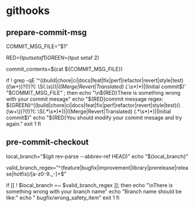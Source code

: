 # githooks

## prepare-commit-msg 

COMMIT_MSG_FILE="$1"

RED=$(tput setaf 1)
GREEN=$(tput setaf 2)


commit_contents=$(cat ${COMMIT_MSG_FILE})

if ! grep -qE '^((build|chore|ci|docs|feat|fix|perf|refactor|revert|style|test)(\(\w+\))?(!)?(: \S(.*\s*)*))|((Merge|Revert|Translated) (.*\s*)*)|(Initial commit$)' "$COMMIT_MSG_FILE" ;
then
  echo "\n${RED}There is something wrong with your commit mesage"
  echo "${RED}commit message regex: ${GREEN}^((build|chore|ci|docs|feat|fix|perf|refactor|revert|style|test)(\(\w+\))?(!)?(: \S(.*\s*)*))|((Merge|Revert|Translated) (.*\s*)*)|(Initial commit$)"
  echo "${RED}You should modify your commit mesage and try again."
  exit 1
fi

## pre-commit-checkout

local_branch="$(git rev-parse --abbrev-ref HEAD)"
echo "${local_branch}"

valid_branch_regex="^(feature|bugfix|improvement|library|prerelease|release|hotfix)\/[a-z0-9._-]+$"

if [[ ! $local_branch =~ $valid_branch_regex ]]; then
echo "\nThere is something wrong with your branch name"
echo "Branch name should be like:"
echo "             bugfix/wrong_safety_item"
exit 1
fi
